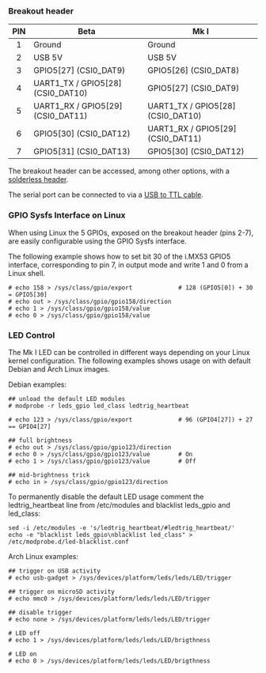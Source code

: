 ### Breakout header

| PIN | Beta                                  | Mk I                                |
|:---:|---------------------------------------|-------------------------------------|
|  1  | Ground                                | Ground                              |
|  2  | USB 5V                                | USB 5V                              |
|  3  | GPIO5\[27\]            (CSI0_DAT9)    | GPIO5\[26\]            (CSI0_DAT8)  |
|  4  | UART1_TX / GPIO5\[28\] (CSI0_DAT10)   | GPIO5\[27\]            (CSI0_DAT9)  |
|  5  | UART1_RX / GPIO5\[29\] (CSI0_DAT11)   | UART1_TX / GPIO5\[28\] (CSI0_DAT10) |
|  6  | GPIO5\[30\]            (CSI0_DAT12)   | UART1_RX / GPIO5\[29\] (CSI0_DAT11) |
|  7  | GPIO5\[31\]            (CSI0_DAT13)   | GPIO5\[30\]            (CSI0_DAT12) |

The breakout header can be accessed, among other options, with a [solderless header](https://www.sparkfun.com/products/10527).

The serial port can be connected to via a [USB to TTL cable](https://www.sparkfun.com/products/12977).

### GPIO Sysfs Interface on Linux

When using Linux the 5 GPIOs, exposed on the breakout header (pins 2-7), are
easily configurable using the GPIO Sysfs interface.

The following example shows how to set bit 30 of the i.MX53 GPIO5 interface,
corresponding to pin 7, in output mode and write 1 and 0 from a Linux shell.

```
# echo 158 > /sys/class/gpio/export             # 128 (GPIO5[0]) + 30 = GPIO5[30]
# echo out > /sys/class/gpio/gpio158/direction
# echo 1 > /sys/class/gpio/gpio158/value
# echo 0 > /sys/class/gpio/gpio158/value
```

### LED Control

The Mk I LED can be controlled in different ways depending on your Linux kernel configuration. The following examples shows usage on with default Debian and Arch Linux images.

Debian examples:

```
## unload the default LED modules
# modprobe -r leds_gpio led_class ledtrig_heartbeat

# echo 123 > /sys/class/gpio/export             # 96 (GPIO4[27]) + 27 == GPIO4[27]

## full brightness
# echo out > /sys/class/gpio/gpio123/direction
# echo 0 > /sys/class/gpio/gpio123/value        # On
# echo 1 > /sys/class/gpio/gpio123/value        # Off

## mid-brightness trick
# echo in > /sys/class/gpio/gpio123/direction
```

To permanently disable the default LED usage
comment the ledtrig_heartbeat line from /etc/modules
and blacklist leds_gpio and led_class:

```
sed -i /etc/modules -e 's/ledtrig_heartbeat/#ledtrig_heartbeat/'
echo -e "blacklist leds_gpio\nblacklist led_class" > /etc/modprobe.d/led-blacklist.conf
```

Arch Linux examples:

```
## trigger on USB activity
# echo usb-gadget > /sys/devices/platform/leds/leds/LED/trigger

## trigger on microSD activity
# echo mmc0 > /sys/devices/platform/leds/leds/LED/trigger

## disable trigger
# echo none > /sys/devices/platform/leds/leds/LED/trigger

# LED off
# echo 1 > /sys/devices/platform/leds/leds/LED/brigthness

# LED on
# echo 0 > /sys/devices/platform/leds/leds/LED/brigthness